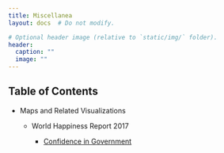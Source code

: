 ```yaml
---
title: Miscellanea
layout: docs  # Do not modify.

# Optional header image (relative to `static/img/` folder).
header:
  caption: ""
  image: ""
---
```


<nav class="section-nav">
  <h2> Table of Contents </h2>
  <ul>
    <li> Maps and Related Visualizations </li>
    <ul>
      <li> World Happiness Report 2017 </li>
      <ul>
	<li><a href="https://irvinggomez.com/miscellanea/conf_gov/">Confidence in Government</a></li>
      </ul>
    </ul>
  </ul>
</nav>
